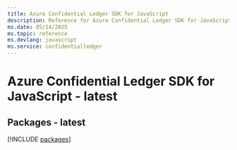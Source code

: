 ```yaml
---
title: Azure Confidential Ledger SDK for JavaScript
description: Reference for Azure Confidential Ledger SDK for JavaScript
ms.date: 05/14/2025
ms.topic: reference
ms.devlang: javascript
ms.service: confidentialledger
---
```

# Azure Confidential Ledger SDK for JavaScript - latest
## Packages - latest
[!INCLUDE [packages](confidential-ledger-index.md)]